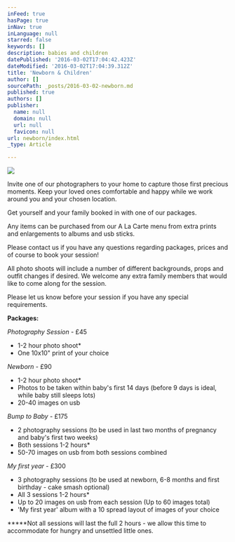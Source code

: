 ```yaml
---
inFeed: true
hasPage: true
inNav: true
inLanguage: null
starred: false
keywords: []
description: babies and children
datePublished: '2016-03-02T17:04:42.423Z'
dateModified: '2016-03-02T17:04:39.312Z'
title: 'Newborn & Children'
author: []
sourcePath: _posts/2016-03-02-newborn.md
published: true
authors: []
publisher:
  name: null
  domain: null
  url: null
  favicon: null
url: newborn/index.html
_type: Article

---
```

![](https://s3-us-west-2.amazonaws.com/the-grid-img/p/2bd720a58be1eddf8be4e8091287226660a500b0.jpg)

Invite one of our photographers to your home to capture those first precious moments. Keep your loved ones comfortable and happy while we work around you and your chosen location.

Get yourself and your family booked in with one of our packages.

Any items can be purchased from our A La Carte menu from extra prints and enlargements to albums and usb sticks.

Please contact us if you have any questions regarding packages, prices and of course to book your session!

All photo shoots will include a number of different backgrounds, props and outfit changes if desired. We welcome any extra family members that would like to come along for the session.

Please let us know before your session if you have any special requirements.

**Packages:**

_Photography Session_ - £45

* 1-2 hour photo shoot\*
* One 10x10" print of your choice

_Newborn_ - £90

* 1-2 hour photo shoot\*
* Photos to be taken within baby's first 14 days (before 9 days is ideal, while baby still sleeps lots)
* 20-40 images on usb

_Bump to Baby_ - £175

* 2 photography sessions (to be used in last two months of pregnancy and baby's first two weeks)
* Both sessions 1-2 hours\*
* 50-70 images on usb from both sessions combined

_My first year_ - £300

* 3 photography sessions (to be used at newborn, 6-8 months and first birthday - cake smash optional)
* All 3 sessions 1-2 hours\*
* Up to 20 images on usb from each session (Up to 60 images total)
* 'My first year' album with a 10 spread layout of images of your choice

**\***Not all sessions will last the full 2 hours - we allow this time to accommodate for hungry and unsettled little ones.
